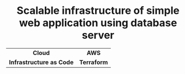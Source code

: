 <center><h1>Scalable infrastructure of simple web application using database server</h1></center>
<center><table class="tg">
<tbody>
  <tr>
    <td class="tg-0pky"><center><b>Cloud</b></center></td>
    <td class="tg-0pky"><center><b>AWS</b></td>
  </tr>
  <tr>
    <td class="tg-0pky"><center><b>Infrastructure as Code</b></center></td>
    <td class="tg-0pky"><center><b>Terraform</b></center></td>
  </tr>
</tbody>
</table></center>